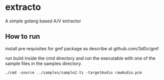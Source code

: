 # extracto
A simple golang based A/V extractor

## How to run

install pre requisites for gmf package as describe at github.com/3d0c/gmf

run build inside the cmd directory and run the executable with one of the sample files in the samples directory.

`./cmd -source ../samples/sample2.ts -targetAudio rawAudio.pcm`
